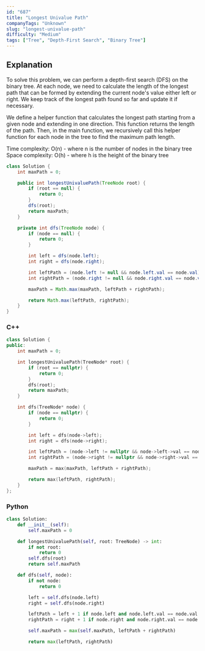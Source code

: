```yaml
---
id: "687"
title: "Longest Univalue Path"
companyTags: "Unknown"
slug: "longest-univalue-path"
difficulty: "Medium"
tags: ["Tree", "Depth-First Search", "Binary Tree"]
---
```


## Explanation
To solve this problem, we can perform a depth-first search (DFS) on the binary tree. At each node, we need to calculate the length of the longest path that can be formed by extending the current node's value either left or right. We keep track of the longest path found so far and update it if necessary.

We define a helper function that calculates the longest path starting from a given node and extending in one direction. This function returns the length of the path. Then, in the main function, we recursively call this helper function for each node in the tree to find the maximum path length.

Time complexity: O(n) - where n is the number of nodes in the binary tree
Space complexity: O(h) - where h is the height of the binary tree
```java
class Solution {
    int maxPath = 0;

    public int longestUnivaluePath(TreeNode root) {
        if (root == null) {
            return 0;
        }
        dfs(root);
        return maxPath;
    }

    private int dfs(TreeNode node) {
        if (node == null) {
            return 0;
        }

        int left = dfs(node.left);
        int right = dfs(node.right);

        int leftPath = (node.left != null && node.left.val == node.val) ? left + 1 : 0;
        int rightPath = (node.right != null && node.right.val == node.val) ? right + 1 : 0;

        maxPath = Math.max(maxPath, leftPath + rightPath);

        return Math.max(leftPath, rightPath);
    }
}
```

### C++
```cpp
class Solution {
public:
    int maxPath = 0;

    int longestUnivaluePath(TreeNode* root) {
        if (root == nullptr) {
            return 0;
        }
        dfs(root);
        return maxPath;
    }

    int dfs(TreeNode* node) {
        if (node == nullptr) {
            return 0;
        }

        int left = dfs(node->left);
        int right = dfs(node->right);

        int leftPath = (node->left != nullptr && node->left->val == node->val) ? left + 1 : 0;
        int rightPath = (node->right != nullptr && node->right->val == node->val) ? right + 1 : 0;

        maxPath = max(maxPath, leftPath + rightPath);

        return max(leftPath, rightPath);
    }
};
```

### Python
```python
class Solution:
    def __init__(self):
        self.maxPath = 0

    def longestUnivaluePath(self, root: TreeNode) -> int:
        if not root:
            return 0
        self.dfs(root)
        return self.maxPath

    def dfs(self, node):
        if not node:
            return 0

        left = self.dfs(node.left)
        right = self.dfs(node.right)

        leftPath = left + 1 if node.left and node.left.val == node.val else 0
        rightPath = right + 1 if node.right and node.right.val == node.val else 0

        self.maxPath = max(self.maxPath, leftPath + rightPath)

        return max(leftPath, rightPath)
```